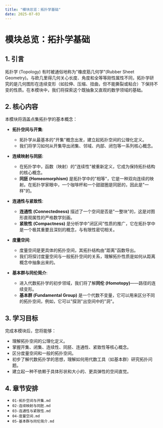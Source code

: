 ```yaml
---
title: "模块总览：拓扑学基础"
date: 2025-07-03
---
```


# 模块总览：拓扑学基础

## 1. 引言

拓扑学 (Topology) 有时被通俗地称为"橡皮筋几何学"(Rubber Sheet Geometry)。与欧几里得几何关心长度、角度和全等等刚性属性不同，拓扑学研究的是几何图形在连续变形（如拉伸、压缩、扭曲，但不能撕裂或粘合）下保持不变的性质。在本模块中，我们将探索这个既抽象又直观的数学领域的基础。

## 2. 核心内容

本模块将涵盖点集拓扑学的基本概念：

- **拓扑空间与开集**:
  - 拓扑学从最基本的"开集"概念出发，建立起拓扑空间的公理化定义。
  - 我们将学习如何从开集导出闭集、邻域、内部、闭包等一系列核心概念。

- **连续映射与同胚**:
  - 在拓扑学中，函数（映射）的"连续性"被重新定义，它成为保持拓扑结构的核心概念。
  - **同胚 (Homeomorphism)** 是拓扑学中的"相等"，它是一种双向连续的映射。在拓扑学家眼中，一个咖啡杯和一个甜甜圈是同胚的，因此是"一样"的。

- **连通性与紧致性**:
  - **连通性 (Connectedness)** 描述了一个空间是否是"一整块"的，这是对图形直观属性的严格数学刻画。
  - **紧致性 (Compactness)** 是分析学中"闭区间"性质的推广，它在拓扑学中是一个极其重要且深刻的概念，与有限性密切相关。

- **度量空间**:
  - 度量空间是更具体的拓扑空间，其拓扑结构由"距离"函数导出。
  - 我们将探讨度量空间与一般拓扑空间的关系，理解拓扑性质是如何从距离概念中抽象出来的。

- **基本群与同伦简介**:
  - 进入代数拓扑学的初步领域，我们将了解**同伦 (Homotopy)**——路径的连续变形。
  - **基本群 (Fundamental Group)** 是一个代数不变量，它可以用来区分不同的拓扑空间，例如，它可以"探测"出空间中的"洞"。

## 3. 学习目标

完成本模块后，您将能够：

- 理解拓扑空间的公理化定义。
- 掌握开集、闭集、连续性、同胚、连通性、紧致性等核心概念。
- 区分度量空间和一般的拓扑空间。
- 初步了解代数拓扑学的思想，理解如何用代数工具（如基本群）研究拓扑问题。
- 建立起一种不依赖于具体形状和大小的、更具弹性的空间直觉。

## 4. 章节安排

- `01-拓扑空间与开集.md`
- `02-连续映射与同胚.md`
- `03-连通性与紧致性.md`
- `04-度量空间.md`
- `05-基本群与同伦简介.md`
